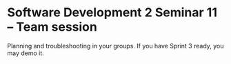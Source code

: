 # Software Development 2 Seminar 11 – Team session

Planning and troubleshooting in your groups. If you have Sprint 3 ready, you may demo it.